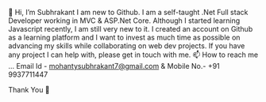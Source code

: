 👋 Hi, 
I’m Subhrakant 
I am new to Github.
I am a self-taught .Net Full stack Developer working in MVC & ASP.Net Core. Although I started learning Javascript recently, I am still very new to it.
I created an account on Github as a learning platform and I want to invest as much time as possible on advancing my skills while collaborating on web dev projects.
If you have any project I can help with, please get in touch with me.
📫 How to reach me ...
Email Id - mohantysubhrakant7@gmail.com & Mobile No.- +91 9937711447

Thank You 💞️
